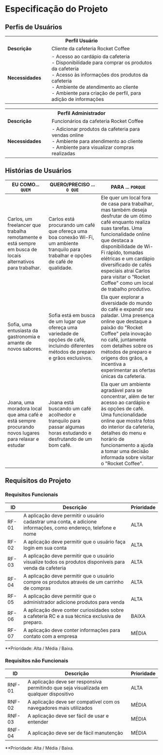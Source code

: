 # Especificação do Projeto

## Perfis de Usuários

<table>
<tbody>
<tr align=center>
<th colspan="2">Perfil Usuário </th>
</tr>
<tr>
<td width="150px"><b>Descrição</b></td>
<td width="600px">Cliente da cafeteria Rocket Coffee</td>
</tr>
<tr>
<td><b>Necessidades</b></td>
<td>  
      - Acesso ao cardápio da cafeteria <br/> 
      - Disponibilidade para comprar os produtos da cafeteria <br/>
      - Acesso às informações dos produtos da cafeteria <br/>
      - Ambiente de atendimento ao cliente <br/>
      - Ambiente para criação de perfil, para adição de informações <br/>
</td>
</tr>
</tbody>
</table>

<table>
<tbody>
<tr align=center>
<th colspan="2">Perfil Administrador </th>
</tr>
<tr>
<td width="150px"><b>Descrição</b></td>
<td width="600px">Funcionários da cafeteria Rocket Coffee</td>
</tr>
<tr>
<td><b>Necessidades</b></td>
<td>  - Adicionar produtos da cafeteria para vendas online <br/>
      - Ambiente para atendimento ao cliente  <br/>
      - Ambiente para visualizar compras realizadas <br/>
</td>
</tr>
</tbody>
</table>


## Histórias de Usuários

|EU COMO... `QUEM`   | QUERO/PRECISO ... `O QUE` |PARA ... `PORQUE`                 |
| --- | --- | --- |
|Carlos, um freelancer que trabalha remotamente e está sempre em busca de locais alternativos para trabalhar.|Carlos está procurando um café que ofereça uma boa conexão Wi-Fi, um ambiente tranquilo para trabalhar e opções de café de qualidade.| Ele quer um local fora de casa para trabalhar, mas também deseja desfrutar de um ótimo café enquanto realiza suas tarefas. Uma funcionalidade online que destaca a disponibilidade de Wi-Fi rápido, tomadas elétricas e um cardápio diversificado de cafés especiais atrai Carlos para visitar o "Rocket Coffee" como um local de trabalho produtivo.|
|Sofia, uma entusiasta da gastronomia e amante de novos sabores.|Sofia está em busca de um lugar que ofereça uma variedade de opções de café, incluindo diferentes métodos de preparo e grãos  exclusivos.|Ela quer explorar a diversidade do mundo do café e expandir seu paladar. Uma presença online que destaque a paixão do "Rocket Coffee" pela inovação no café, juntamente com detalhes sobre os métodos de preparo e origens dos grãos, a incentiva a experimentar as ofertas únicas da cafeteria.|
|Joana, uma moradora local que ama café e está sempre procurando novos lugares para relaxar e estudar|Joana está buscando um café acolhedor e tranquilo para passar algumas horas estudando e desfrutando de um bom café.|Ela quer um ambiente agradável para se concentrar, além de ter acesso ao cardápio e às opções de café. Uma funcionalidade online que mostra fotos do interior da cafeteria, detalhes do menu e horário de funcionamento a ajuda a tomar uma decisão informada sobre visitar o "Rocket Coffee".|

## Requisitos do Projeto

### Requisitos Funcionais

|  ID   |                                               Descrição                                                         | Prioridade |
| --- | --- | --- |
| RF-01 | A aplicação deve permitir o usuário cadastrar uma conta, e adicione informações, como endereço, telefone e nome |    ALTA    | 
| RF-02 | A aplicação deve permitir que o usuário faça login em sua conta                                                 |    ALTA    |
| RF-03 | A aplicação deve permitir que o usuário visualize todos os produtos disponíveis para venda da cafeteria         |    ALTA    |
| RF-04 | A aplicação deve permitir que o usuário compre os produtos através de um carrinho de compras                    |    ALTA    |
| RF-05 | A aplicação deve permitir que o administrador adicione produtos para venda                                      |    ALTA    |
| RF-06 | A aplicação deve conter curiosidades sobre a cafeteria RC e a sua técnica exclusiva de preparo.                 |    BAIXA   |
| RF-07 | A aplicação deve conter informações para contato com a empresa                                                  |    MÉDIA   |

**Prioridade: Alta / Média / Baixa. 

### Requisitos não Funcionais

|   ID   |                                 Descrição                                               | Prioridade |
| --- | --- | --- |
| RNF-01 | A aplicação deve ser responsiva permitindo que seja visualizada em qualquer dispositivo |    ALTA    | 
| RNF-02 | A aplicação deve ser compatível com os navegadores mais utilizados                      |    MÉDIA   |
| RNF-03 | A aplicação deve ser fácil de usar e entender                                           |    MÉDIA   |
| RNF-04 | A aplicação deve ser de fácil manutenção                                                |    MÉDIA   |

**Prioridade: Alta / Média / Baixa. 

